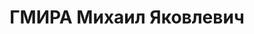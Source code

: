 ---
title: ГМИРА Михаил Яковлевич
description: '1900 г.р., член ВКП(б) с 1919, зам. нач. инженерных войск КБФ, военинженер
  1 ранга. Награды: орден Красного Знамени 23.02.1928 | орден Красной Звезды 16.08.1936.'
---